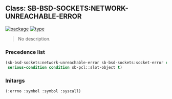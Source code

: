 ## Class: SB-BSD-SOCKETS:NETWORK-UNREACHABLE-ERROR
[![package](https://img.shields.io/badge/Package-SB--BSD--SOCKETS-5f9ea0.svg?style=social&colorA=999999)](../) [![type](https://img.shields.io/badge/Type-Class-5f9ea0.svg?style=social&colorA=999999)](../#class) 

> No description.

### Precedence list
```cl
(sb-bsd-sockets:network-unreachable-error sb-bsd-sockets:socket-error error
 serious-condition condition sb-pcl::slot-object t)
```
### Initargs
```cl
(:errno :symbol :symbol :syscall)
```

